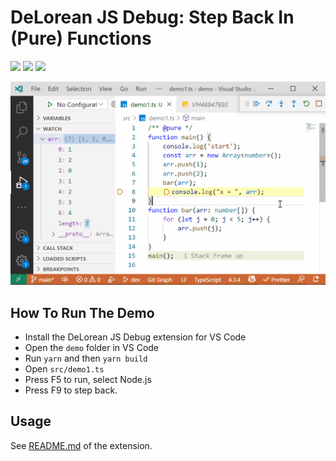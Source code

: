 # DeLorean JS Debug: Step Back In (Pure) Functions

[![](https://img.shields.io/static/v1?style=social&label=Sponsor&message=%E2%9D%A4&logo=GitHub&color&link=%3Curl%3E)](https://github.com/sponsors/hediet)
[![](https://img.shields.io/static/v1?style=social&label=Donate&message=%E2%9D%A4&logo=Paypal&color&link=%3Curl%3E)](https://www.paypal.com/cgi-bin/webscr?cmd=_s-xclick&hosted_button_id=ZP5F38L4C88UY&source=url)
[![](https://img.shields.io/twitter/follow/hediet_dev.svg?style=social)](https://twitter.com/intent/follow?screen_name=hediet_dev)

![](./docs/demo.gif)

## How To Run The Demo

-   Install the DeLorean JS Debug extension for VS Code
-   Open the `demo` folder in VS Code
-   Run `yarn` and then `yarn build`
-   Open `src/demo1.ts`
-   Press F5 to run, select Node.js
-   Press F9 to step back.

## Usage

See [README.md](./extension/README.md) of the extension.
